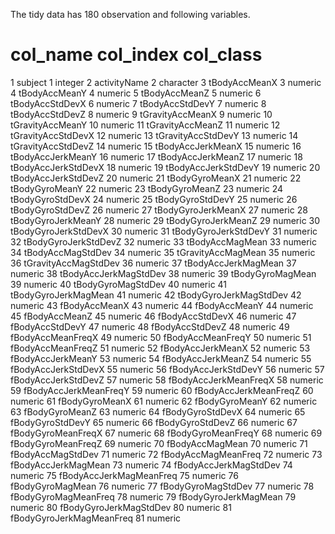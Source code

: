 The tidy data has 180 observation and following variables. 


#               col_name 	  col_index 	col_class
1                   subject         1   integer
2              activityName         2 character
3             tBodyAccMeanX         3   numeric
4             tBodyAccMeanY         4   numeric
5             tBodyAccMeanZ         5   numeric
6           tBodyAccStdDevX         6   numeric
7           tBodyAccStdDevY         7   numeric
8           tBodyAccStdDevZ         8   numeric
9          tGravityAccMeanX         9   numeric
10         tGravityAccMeanY        10   numeric
11         tGravityAccMeanZ        11   numeric
12       tGravityAccStdDevX        12   numeric
13       tGravityAccStdDevY        13   numeric
14       tGravityAccStdDevZ        14   numeric
15        tBodyAccJerkMeanX        15   numeric
16        tBodyAccJerkMeanY        16   numeric
17        tBodyAccJerkMeanZ        17   numeric
18      tBodyAccJerkStdDevX        18   numeric
19      tBodyAccJerkStdDevY        19   numeric
20      tBodyAccJerkStdDevZ        20   numeric
21           tBodyGyroMeanX        21   numeric
22           tBodyGyroMeanY        22   numeric
23           tBodyGyroMeanZ        23   numeric
24         tBodyGyroStdDevX        24   numeric
25         tBodyGyroStdDevY        25   numeric
26         tBodyGyroStdDevZ        26   numeric
27       tBodyGyroJerkMeanX        27   numeric
28       tBodyGyroJerkMeanY        28   numeric
29       tBodyGyroJerkMeanZ        29   numeric
30     tBodyGyroJerkStdDevX        30   numeric
31     tBodyGyroJerkStdDevY        31   numeric
32     tBodyGyroJerkStdDevZ        32   numeric
33          tBodyAccMagMean        33   numeric
34        tBodyAccMagStdDev        34   numeric
35       tGravityAccMagMean        35   numeric
36     tGravityAccMagStdDev        36   numeric
37      tBodyAccJerkMagMean        37   numeric
38    tBodyAccJerkMagStdDev        38   numeric
39         tBodyGyroMagMean        39   numeric
40       tBodyGyroMagStdDev        40   numeric
41     tBodyGyroJerkMagMean        41   numeric
42   tBodyGyroJerkMagStdDev        42   numeric
43            fBodyAccMeanX        43   numeric
44            fBodyAccMeanY        44   numeric
45            fBodyAccMeanZ        45   numeric
46          fBodyAccStdDevX        46   numeric
47          fBodyAccStdDevY        47   numeric
48          fBodyAccStdDevZ        48   numeric
49        fBodyAccMeanFreqX        49   numeric
50        fBodyAccMeanFreqY        50   numeric
51        fBodyAccMeanFreqZ        51   numeric
52        fBodyAccJerkMeanX        52   numeric
53        fBodyAccJerkMeanY        53   numeric
54        fBodyAccJerkMeanZ        54   numeric
55      fBodyAccJerkStdDevX        55   numeric
56      fBodyAccJerkStdDevY        56   numeric
57      fBodyAccJerkStdDevZ        57   numeric
58    fBodyAccJerkMeanFreqX        58   numeric
59    fBodyAccJerkMeanFreqY        59   numeric
60    fBodyAccJerkMeanFreqZ        60   numeric
61           fBodyGyroMeanX        61   numeric
62           fBodyGyroMeanY        62   numeric
63           fBodyGyroMeanZ        63   numeric
64         fBodyGyroStdDevX        64   numeric
65         fBodyGyroStdDevY        65   numeric
66         fBodyGyroStdDevZ        66   numeric
67       fBodyGyroMeanFreqX        67   numeric
68       fBodyGyroMeanFreqY        68   numeric
69       fBodyGyroMeanFreqZ        69   numeric
70          fBodyAccMagMean        70   numeric
71        fBodyAccMagStdDev        71   numeric
72      fBodyAccMagMeanFreq        72   numeric
73      fBodyAccJerkMagMean        73   numeric
74    fBodyAccJerkMagStdDev        74   numeric
75  fBodyAccJerkMagMeanFreq        75   numeric
76         fBodyGyroMagMean        76   numeric
77       fBodyGyroMagStdDev        77   numeric
78     fBodyGyroMagMeanFreq        78   numeric
79     fBodyGyroJerkMagMean        79   numeric
80   fBodyGyroJerkMagStdDev        80   numeric
81 fBodyGyroJerkMagMeanFreq        81   numeric
